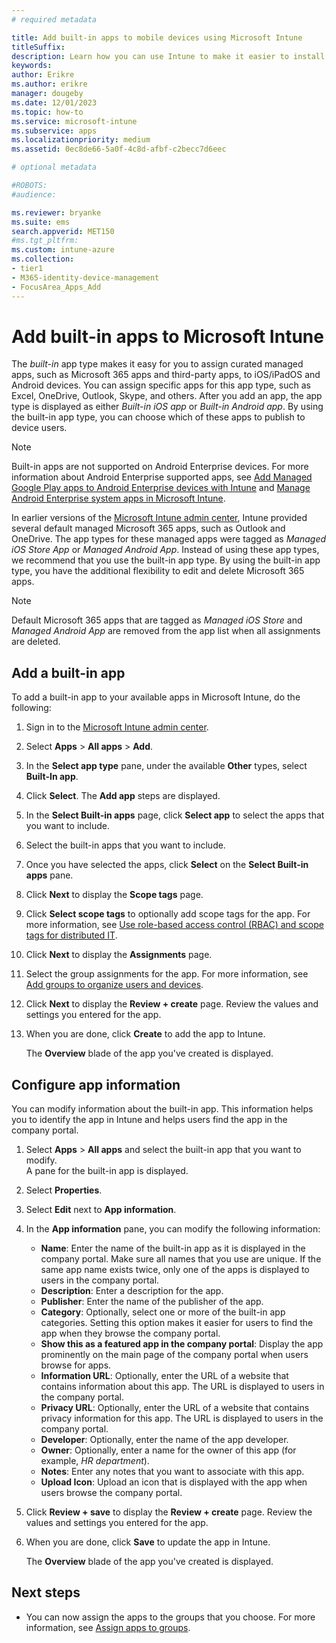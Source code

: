 ```yaml
---
# required metadata

title: Add built-in apps to mobile devices using Microsoft Intune
titleSuffix: 
description: Learn how you can use Intune to make it easier to install built-in apps mobile devices.
keywords:
author: Erikre
ms.author: erikre
manager: dougeby
ms.date: 12/01/2023
ms.topic: how-to
ms.service: microsoft-intune
ms.subservice: apps
ms.localizationpriority: medium
ms.assetid: 0ec8de66-5a0f-4c8d-afbf-c2becc7d6eec

# optional metadata

#ROBOTS:
#audience:

ms.reviewer: bryanke
ms.suite: ems
search.appverid: MET150
#ms.tgt_pltfrm:
ms.custom: intune-azure
ms.collection:
- tier1
- M365-identity-device-management
- FocusArea_Apps_Add
---
```


# Add built-in apps to Microsoft Intune

The *built-in* app type makes it easy for you to assign curated managed apps, such as Microsoft 365 apps and third-party apps, to iOS/iPadOS and Android devices. You can assign specific apps for this app type, such as Excel, OneDrive, Outlook, Skype, and others. After you add an app, the app type is displayed as either *Built-in iOS app* or *Built-in Android app*. By using the built-in app type, you can choose which of these apps to publish to device users.

> [!NOTE]
> Built-in apps are not supported on Android Enterprise devices. For more information about Android Enterprise supported apps, see [Add Managed Google Play apps to Android Enterprise devices with Intune](../apps/apps-add-android-for-work.md) and [Manage Android Enterprise system apps in Microsoft Intune](../apps/apps-ae-system.md). 

In earlier versions of the [Microsoft Intune admin center](https://go.microsoft.com/fwlink/?linkid=2109431), Intune provided several default managed Microsoft 365 apps, such as Outlook and OneDrive. The app types for these managed apps were tagged as *Managed iOS Store App* or *Managed Android App*. Instead of using these app types, we recommend that you use the built-in app type. By using the built-in app type, you have the additional flexibility to edit and delete Microsoft 365 apps.

>[!NOTE]
>Default Microsoft 365 apps that are tagged as *Managed iOS Store* and *Managed Android App* are removed from the app list when all assignments are deleted.

## Add a built-in app

To add a built-in app to your available apps in Microsoft Intune, do the following:

1. Sign in to the [Microsoft Intune admin center](https://go.microsoft.com/fwlink/?linkid=2109431).
2. Select **Apps** > **All apps** > **Add**.
3. In the **Select app type** pane, under the available **Other** types, select **Built-In app**.
4. Click **Select**. The **Add app** steps are displayed.
5. In the **Select Built-in apps** page, click **Select app** to select the apps that you want to include.
6. Select the built-in apps that you want to include.
7. Once you have selected the apps, click **Select** on the **Select Built-in apps** pane.
8. Click **Next** to display the **Scope tags** page.
9. Click **Select scope tags** to optionally add scope tags for the app. For more information, see [Use role-based access control (RBAC) and scope tags for distributed IT](../fundamentals/scope-tags.md).
10. Click **Next** to display the **Assignments** page.
11. Select the group assignments for the app. For more information, see [Add groups to organize users and devices](../fundamentals/groups-add.md).
12. Click **Next** to display the **Review + create** page. Review the values and settings you entered for the app.
13. When you are done, click **Create** to add the app to Intune.

    The **Overview** blade of the app you've created is displayed.

## Configure app information

You can modify information about the built-in app. This information helps you to identify the app in Intune and helps users find the app in the company portal.

1. Select **Apps** > **All apps** and select the built-in app that you want to modify.  
   A pane for the built-in app is displayed.
2. Select  **Properties**.
3. Select **Edit** next to **App information**.
4. In the **App information** pane, you can modify the following information:
    - **Name**: Enter the name of the built-in app as it is displayed in the company portal. Make sure all names that you use are unique. If the same app name exists twice, only one of the apps is displayed to users in the company portal.
    - **Description**: Enter a description for the app. 
    - **Publisher**: Enter the name of the publisher of the app.
    - **Category**: Optionally, select one or more of the built-in app categories. Setting this option makes it easier for users to find the app when they browse the company portal.
    - **Show this as a featured app in the company portal**: Display the app prominently on the main page of the company portal when users browse for apps.
    - **Information URL**: Optionally, enter the URL of a website that contains information about this app. The URL is displayed to users in the company portal.
    - **Privacy URL**: Optionally, enter the URL of a website that contains privacy information for this app. The URL is displayed to users in the company portal.
    - **Developer**: Optionally, enter the name of the app developer.
    - **Owner**: Optionally, enter a name for the owner of this app (for example, *HR department*).
    - **Notes**: Enter any notes that you want to associate with this app.
    - **Upload Icon**: Upload an icon that is displayed with the app when users browse the company portal.
5. Click **Review + save** to display the **Review + create** page. Review the values and settings you entered for the app.
6. When you are done, click **Save** to update the app in Intune.

    The **Overview** blade of the app you've created is displayed.

## Next steps

- You can now assign the apps to the groups that you choose. For more information, see [Assign apps to groups](apps-deploy.md).
